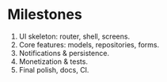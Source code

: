 
# Milestones
1. UI skeleton: router, shell, screens.
2. Core features: models, repositories, forms.
3. Notifications & persistence.
4. Monetization & tests.
5. Final polish, docs, CI.
